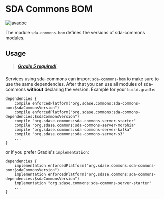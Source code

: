 # SDA Commons BOM

[![javadoc](https://javadoc.io/badge2/org.sdase.commons/sda-commons-bom/javadoc.svg)](https://javadoc.io/doc/org.sdase.commons/sda-commons-bom)

The module `sda-commons-bom` defines the versions of sda-commons modules.

## Usage

> ##### [Gradle 5 required!](https://gradle.org/whats-new/gradle-5/)

Services using sda-commons can import `sda-commons-bom` to make sure to use the same 
dependencies. After that you can use all modules of sda-commons **without** declaring the version.
Example for your `build.gradle`:

```
dependencies {
    compile enforcedPlatform("org.sdase.commons:sda-commons-bom:$sdaCommonsVersion")
    compile enforcedPlatform("org.sdase.commons:sda-commons-dependencies:$sdaCommonsVersion")
    compile "org.sdase.commons:sda-commons-server-starter"
    compile "org.sdase.commons:sda-commons-server-morphia"
    compile "org.sdase.commons:sda-commons-server-kafka"
    compile "org.sdase.commons:sda-commons-server-s3"
    ...
}
```

or if you prefer Gradle's `implementation`:

```
dependencies {
    implementation enforcedPlatform("org.sdase.commons:sda-commons-bom:$sdaCommonsVersion")
    implementation enforcedPlatform("org.sdase.commons:sda-commons-dependencies:$sdaCommonsVersion")
    implementation "org.sdase.commons:sda-commons-server-starter"
    ...
}
```
